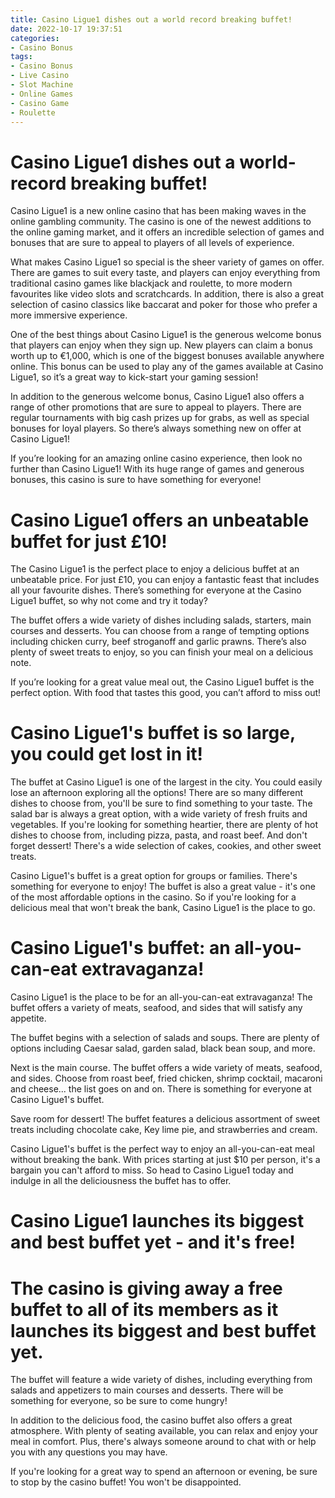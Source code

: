 ```yaml
---
title: Casino Ligue1 dishes out a world record breaking buffet!
date: 2022-10-17 19:37:51
categories:
- Casino Bonus
tags:
- Casino Bonus
- Live Casino
- Slot Machine
- Online Games
- Casino Game
- Roulette
---
```



# Casino Ligue1 dishes out a world-record breaking buffet!

Casino Ligue1 is a new online casino that has been making waves in the online gambling community. The casino is one of the newest additions to the online gaming market, and it offers an incredible selection of games and bonuses that are sure to appeal to players of all levels of experience.

What makes Casino Ligue1 so special is the sheer variety of games on offer. There are games to suit every taste, and players can enjoy everything from traditional casino games like blackjack and roulette, to more modern favourites like video slots and scratchcards. In addition, there is also a great selection of casino classics like baccarat and poker for those who prefer a more immersive experience.

One of the best things about Casino Ligue1 is the generous welcome bonus that players can enjoy when they sign up. New players can claim a bonus worth up to €1,000, which is one of the biggest bonuses available anywhere online. This bonus can be used to play any of the games available at Casino Ligue1, so it’s a great way to kick-start your gaming session!

In addition to the generous welcome bonus, Casino Ligue1 also offers a range of other promotions that are sure to appeal to players. There are regular tournaments with big cash prizes up for grabs, as well as special bonuses for loyal players. So there’s always something new on offer at Casino Ligue1!

If you’re looking for an amazing online casino experience, then look no further than Casino Ligue1! With its huge range of games and generous bonuses, this casino is sure to have something for everyone!

# Casino Ligue1 offers an unbeatable buffet for just £10!

The Casino Ligue1 is the perfect place to enjoy a delicious buffet at an unbeatable price. For just £10, you can enjoy a fantastic feast that includes all your favourite dishes. There’s something for everyone at the Casino Ligue1 buffet, so why not come and try it today?

The buffet offers a wide variety of dishes including salads, starters, main courses and desserts. You can choose from a range of tempting options including chicken curry, beef stroganoff and garlic prawns. There’s also plenty of sweet treats to enjoy, so you can finish your meal on a delicious note.

If you’re looking for a great value meal out, the Casino Ligue1 buffet is the perfect option. With food that tastes this good, you can’t afford to miss out!

# Casino Ligue1's buffet is so large, you could get lost in it!

The buffet at Casino Ligue1 is one of the largest in the city. You could easily lose an afternoon exploring all the options! There are so many different dishes to choose from, you'll be sure to find something to your taste. The salad bar is always a great option, with a wide variety of fresh fruits and vegetables. If you're looking for something heartier, there are plenty of hot dishes to choose from, including pizza, pasta, and roast beef. And don't forget dessert! There's a wide selection of cakes, cookies, and other sweet treats.

Casino Ligue1's buffet is a great option for groups or families. There's something for everyone to enjoy! The buffet is also a great value - it's one of the most affordable options in the casino. So if you're looking for a delicious meal that won't break the bank, Casino Ligue1 is the place to go.

# Casino Ligue1's buffet: an all-you-can-eat extravaganza!

Casino Ligue1 is the place to be for an all-you-can-eat extravaganza! The buffet offers a variety of meats, seafood, and sides that will satisfy any appetite.

The buffet begins with a selection of salads and soups. There are plenty of options including Caesar salad, garden salad, black bean soup, and more.

Next is the main course. The buffet offers a wide variety of meats, seafood, and sides. Choose from roast beef, fried chicken, shrimp cocktail, macaroni and cheese... the list goes on and on. There is something for everyone at Casino Ligue1's buffet.

Save room for dessert! The buffet features a delicious assortment of sweet treats including chocolate cake, Key lime pie, and strawberries and cream.

Casino Ligue1's buffet is the perfect way to enjoy an all-you-can-eat meal without breaking the bank. With prices starting at just $10 per person, it's a bargain you can't afford to miss. So head to Casino Ligue1 today and indulge in all the deliciousness the buffet has to offer.

# Casino Ligue1 launches its biggest and best buffet yet - and it's free!

# The casino is giving away a free buffet to all of its members as it launches its biggest and best buffet yet.

The buffet will feature a wide variety of dishes, including everything from salads and appetizers to main courses and desserts. There will be something for everyone, so be sure to come hungry!

In addition to the delicious food, the casino buffet also offers a great atmosphere. With plenty of seating available, you can relax and enjoy your meal in comfort. Plus, there's always someone around to chat with or help you with any questions you may have.

If you're looking for a great way to spend an afternoon or evening, be sure to stop by the casino buffet! You won't be disappointed.
